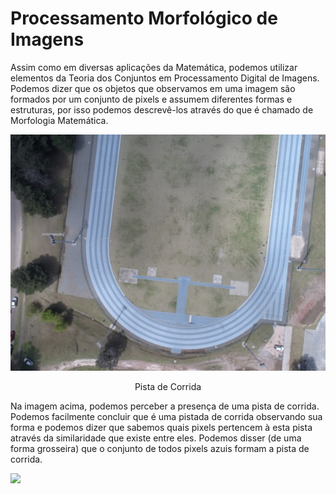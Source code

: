 # Processamento Morfológico de Imagens

Assim como em diversas aplicações da Matemática, podemos utilizar elementos da Teoria dos Conjuntos em Processamento Digital de Imagens. Podemos dizer que os objetos que observamos em uma imagem são formados por um conjunto de pixels e assumem diferentes formas e estruturas, por isso podemos descrevê-los através do que é chamado de Morfologia Matemática.

<div align="center">
    <p align="center">
    <img src="imagens-natalia/Quadra.jpg"/>
    </p>
    <p> Pista de Corrida </p>
</div>

Na imagem acima, podemos perceber a presença de uma pista de corrida. Podemos facilmente concluir que é uma pistada de corrida observando sua forma e podemos dizer que sabemos quais pixels pertencem à esta pista através da similaridade que existe entre eles. Podemos disser (de uma forma grosseira) que o conjunto de todos pixels azuis formam a pista de corrida.

<img src="https://render.githubusercontent.com/render/math?math=e^{i \pi} = -1">